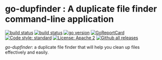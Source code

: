 # go-dupfinder : A duplicate file finder command-line application

[![build status](https://github.com/mrinjamul/go-dupfinder/workflows/test/badge.svg)]()
[![build status](https://github.com/mrinjamul/go-dupfinder/workflows/release/badge.svg)]()
[![go version](https://img.shields.io/github/go-mod/go-version/mrinjamul/go-dupfinder.svg)](https://github.com/mrinjamul/go-dupfinder)
[![GoReportCard](https://goreportcard.com/badge/github.com/mrinjamul/go-dupfinder)](https://goreportcard.com/report/github.com/mrinjamul/go-dupfinder)
[![Code style: standard](https://img.shields.io/badge/code%20style-standard-blue.svg)]()
[![License: Apache 2](https://img.shields.io/badge/License-MIT%202-blue.svg)](https://github.com/mrinjamul/go-dupfinder/blob/master/LICENSE)
[![Github all releases](https://img.shields.io/github/downloads/mrinjamul/go-dupfinder/total.svg)](https://GitHub.com/mrinjamul/go-dupfinder/releases/)

_go-dupfinder_: a duplicate file finder that will help you
clean up files effectively and easily.
